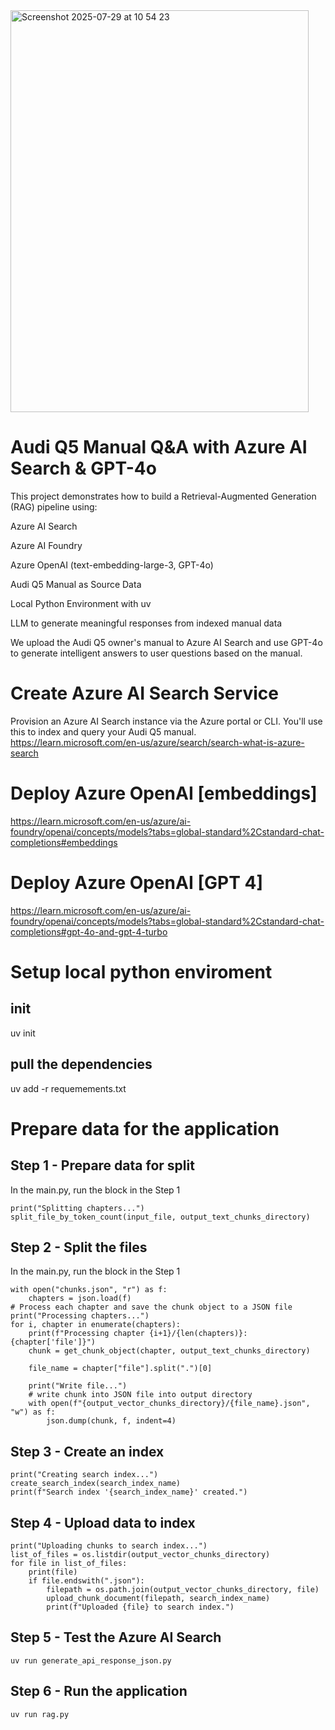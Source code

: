<img width="477" height="643" alt="Screenshot 2025-07-29 at 10 54 23" src="https://github.com/user-attachments/assets/a6a180d4-b519-43cf-96ef-c67aa790347d" />

# Audi Q5 Manual Q&A with Azure AI Search & GPT-4o
This project demonstrates how to build a Retrieval-Augmented Generation (RAG) pipeline using:

Azure AI Search

Azure AI Foundry

Azure OpenAI (text-embedding-large-3, GPT-4o)

Audi Q5 Manual as Source Data

Local Python Environment with uv

LLM to generate meaningful responses from indexed manual data

We upload the Audi Q5 owner's manual to Azure AI Search and use GPT-4o to generate intelligent answers to user questions based on the manual.


# Create Azure AI Search Service
Provision an Azure AI Search instance via the Azure portal or CLI.
You'll use this to index and query your Audi Q5 manual.
https://learn.microsoft.com/en-us/azure/search/search-what-is-azure-search

# Deploy Azure OpenAI [embeddings]
https://learn.microsoft.com/en-us/azure/ai-foundry/openai/concepts/models?tabs=global-standard%2Cstandard-chat-completions#embeddings

# Deploy Azure OpenAI [GPT 4]
https://learn.microsoft.com/en-us/azure/ai-foundry/openai/concepts/models?tabs=global-standard%2Cstandard-chat-completions#gpt-4o-and-gpt-4-turbo

# Setup local python enviroment

## init
uv init
## pull the dependencies
uv add -r requemements.txt

# Prepare data for the application

## Step 1 - Prepare data for split
In the main.py, run the block in the Step 1
```
print("Splitting chapters...")
split_file_by_token_count(input_file, output_text_chunks_directory)
```
## Step 2 - Split the files
In the main.py, run the block in the Step 1
```
with open("chunks.json", "r") as f:
    chapters = json.load(f)
# Process each chapter and save the chunk object to a JSON file
print("Processing chapters...")
for i, chapter in enumerate(chapters):
    print(f"Processing chapter {i+1}/{len(chapters)}: {chapter['file']}")
    chunk = get_chunk_object(chapter, output_text_chunks_directory)

    file_name = chapter["file"].split(".")[0]

    print("Write file...")
    # write chunk into JSON file into output directory
    with open(f"{output_vector_chunks_directory}/{file_name}.json", "w") as f:
        json.dump(chunk, f, indent=4)
```
## Step 3 - Create an index
```
print("Creating search index...")
create_search_index(search_index_name)
print(f"Search index '{search_index_name}' created.")
```
## Step 4 - Upload data to index
```
print("Uploading chunks to search index...")
list_of_files = os.listdir(output_vector_chunks_directory)
for file in list_of_files:
    print(file)
    if file.endswith(".json"):
        filepath = os.path.join(output_vector_chunks_directory, file)
        upload_chunk_document(filepath, search_index_name)
        print(f"Uploaded {file} to search index.")
```

## Step 5 - Test the Azure AI Search
```uv run generate_api_response_json.py```
## Step 6 - Run the application
```uv run rag.py```
